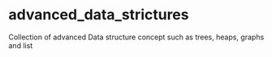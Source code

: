 # advanced_data_strictures
Collection of advanced Data structure concept such as trees, heaps, graphs and list
